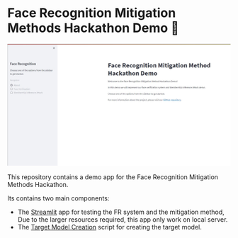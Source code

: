 # Face Recognition Mitigation Methods Hackathon Demo :page_facing_up:
<p align="center">
  <img alt="example image" src="https://github.com/guyelov/Face-Recognition-Mitigation-Method/blob/master/Data/Images/Hackathon%20App.jpg" width="700"/>
</p>
This repository contains a demo app for the Face Recognition Mitigation Methods Hackathon.

Its contains two main components:
- The [Streamlit](https://streamlit.io/) app for testing the FR system and the mitigation method, Due to the larger resources required, this app only work on local server.
- The [Target Model Creation]("https://github.com/guyelov/Face-Recognition-Mitigation-Method/blob/master/demo/target_model_creation_demo.py") script for creating the target model.
